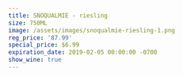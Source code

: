 ```yaml
---
title: SNOQUALMIE - riesling
size: 750ML
image: /assets/images/snoqualmie-riesling-1.png
reg_price: '87.99'
special_price: $6.99
expiration_date: 2019-02-05 00:00:00 -0700
show_wine: true
---
```


